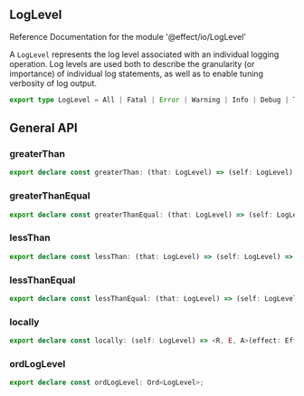 ## LogLevel

Reference Documentation for the module '@effect/io/LogLevel'

A `LogLevel` represents the log level associated with an individual logging
operation. Log levels are used both to describe the granularity (or
importance) of individual log statements, as well as to enable tuning
verbosity of log output.

```ts
export type LogLevel = All | Fatal | Error | Warning | Info | Debug | Trace | None;
```

## General API

### greaterThan

```ts
export declare const greaterThan: (that: LogLevel) => (self: LogLevel) => boolean;
```

### greaterThanEqual

```ts
export declare const greaterThanEqual: (that: LogLevel) => (self: LogLevel) => boolean;
```

### lessThan

```ts
export declare const lessThan: (that: LogLevel) => (self: LogLevel) => boolean;
```

### lessThanEqual

```ts
export declare const lessThanEqual: (that: LogLevel) => (self: LogLevel) => boolean;
```

### locally

```ts
export declare const locally: (self: LogLevel) => <R, E, A>(effect: Effect<R, E, A>) => Effect<R, E, A>;
```

### ordLogLevel

```ts
export declare const ordLogLevel: Ord<LogLevel>;
```

